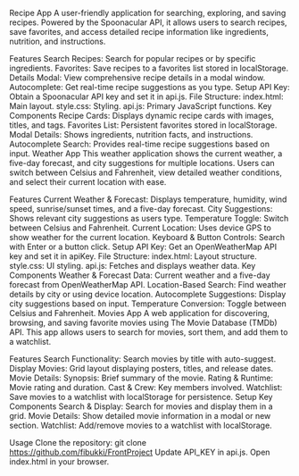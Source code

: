 Recipe App
A user-friendly application for searching, exploring, and saving recipes. Powered by the Spoonacular API, it allows users to search recipes, save favorites, and access detailed recipe information like ingredients, nutrition, and instructions.

Features
Search Recipes: Search for popular recipes or by specific ingredients.
Favorites: Save recipes to a favorites list stored in localStorage.
Details Modal: View comprehensive recipe details in a modal window.
Autocomplete: Get real-time recipe suggestions as you type.
Setup
API Key: Obtain a Spoonacular API key and set it in api.js.
File Structure:
index.html: Main layout.
style.css: Styling.
api.js: Primary JavaScript functions.
Key Components
Recipe Cards: Displays dynamic recipe cards with images, titles, and tags.
Favorites List: Persistent favorites stored in localStorage.
Modal Details: Shows ingredients, nutrition facts, and instructions.
Autocomplete Search: Provides real-time recipe suggestions based on input.
Weather App
This weather application shows the current weather, a five-day forecast, and city suggestions for multiple locations. Users can switch between Celsius and Fahrenheit, view detailed weather conditions, and select their current location with ease.

Features
Current Weather & Forecast: Displays temperature, humidity, wind speed, sunrise/sunset times, and a five-day forecast.
City Suggestions: Shows relevant city suggestions as users type.
Temperature Toggle: Switch between Celsius and Fahrenheit.
Current Location: Uses device GPS to show weather for the current location.
Keyboard & Button Controls: Search with Enter or a button click.
Setup
API Key: Get an OpenWeatherMap API key and set it in apiKey.
File Structure:
index.html: Layout structure.
style.css: UI styling.
api.js: Fetches and displays weather data.
Key Components
Weather & Forecast Data: Current weather and a five-day forecast from OpenWeatherMap API.
Location-Based Search: Find weather details by city or using device location.
Autocomplete Suggestions: Display city suggestions based on input.
Temperature Conversion: Toggle between Celsius and Fahrenheit.
Movies App
A web application for discovering, browsing, and saving favorite movies using The Movie Database (TMDb) API. This app allows users to search for movies, sort them, and add them to a watchlist.

Features
Search Functionality: Search movies by title with auto-suggest.
Display Movies: Grid layout displaying posters, titles, and release dates.
Movie Details:
Synopsis: Brief summary of the movie.
Rating & Runtime: Movie rating and duration.
Cast & Crew: Key members involved.
Watchlist: Save movies to a watchlist with localStorage for persistence.
Setup
Key Components
Search & Display: Search for movies and display them in a grid.
Movie Details: Show detailed movie information in a modal or new section.
Watchlist: Add/remove movies to a watchlist with localStorage.

Usage
Clone the repository:
git clone https://github.com/fibukki/FrontProject
Update API_KEY in api.js.
Open index.html in your browser.